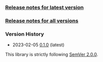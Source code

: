 ### [Release notes for latest version](latest.md)

### [Release notes for all versions](full.md)

### Version History

* 2023-02-05 [0.1.0](0.1.0.md) (latest)


This library is strictly following [SemVer 2.0.0](https://semver.org/spec/v2.0.0.html).